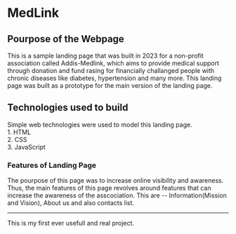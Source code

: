 # MedLink 

## Pourpose of the Webpage
This is a sample landing page that was built in 2023 for a non-profit association called Addis-Medlink, which aims to provide medical support through donation and fund rasing for financially challanged people with chronic diseases like diabetes, hypertension and many more. This landing page was built as a prototype for the main version of the landing page. 

## Technologies used to build
Simple web technologies were used to model this landing page.  
    1. HTML  
    2. CSS  
    3. JavaScript  

### Features of Landing Page
The pourpose of this page was to increase online visibility and awareness. Thus, the main features of this page revolves around features that can increase the awareness of the asscociation.
This are -- Information(Mission and Vision), About us and also contacts list. 

--- 

 This is my first ever usefull and real project. 

